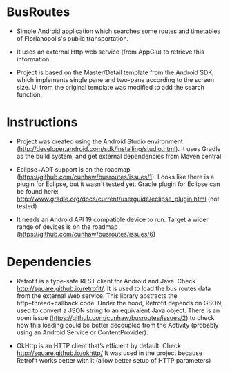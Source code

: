 ﻿BusRoutes
=========

- Simple Android application which searches some routes and timetables of Florianópolis's public transportation.

- It uses an external Http web service (from AppGlu) to retrieve this information.

- Project is based on the Master/Detail template from the Android SDK, which implements single pane and two-pane according to the screen size.
UI from the original template was modified to add the search function.

Instructions
============

- Project was created using the Android Studio environment (http://developer.android.com/sdk/installing/studio.html).
It uses Gradle as the build system, and get external dependencies from Maven central.

- Eclipse+ADT support is on the roadmap (https://github.com/cunhaw/busroutes/issues/1). Looks like there is a plugin for Eclipse, but it wasn't tested yet.
Gradle plugin for Eclipse can be found here: http://www.gradle.org/docs/current/userguide/eclipse_plugin.html (not tested)

- It needs an Android API 19 compatible device to run. Target a wider range of devices is on the roadmap (https://github.com/cunhaw/busroutes/issues/6)

Dependencies
============

- Retrofit is a type-safe REST client for Android and Java. Check http://square.github.io/retrofit/.
It is used to load the bus routes data from the external Web service. This library abstracts the http+thread+callback code.
Under the hood, Retrofit depends on GSON, used to convert a JSON string to an equivalent Java object.
There is an open issue (https://github.com/cunhaw/busroutes/issues/2) to check how this loading could be better decoupled from the Activity (probably using an Android Service or ContentProvider).

- OkHttp is an HTTP client that’s efficient by default. Check http://square.github.io/okhttp/
It was used in the project because Retrofit works better with it (allow better setup of HTTP parameters)